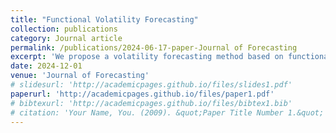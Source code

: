```yaml
---
title: "Functional Volatility Forecasting"
collection: publications
category: Journal article
permalink: /publications/2024-06-17-paper-Journal of Forecasting
excerpt: 'We propose a volatility forecasting method based on functional time series. Asymptotic theory related to the estimation of latent volatility curves via functional principal analysis is formally established, laying a solid theoretical foundation of the proposed forecasting method. And the proposed functional approach fully exploits the rich intraday information and hence leads to more accurate volatility forecasts.'
date: 2024-12-01
venue: 'Journal of Forecasting'
# slidesurl: 'http://academicpages.github.io/files/slides1.pdf'
paperurl: 'http://academicpages.github.io/files/paper1.pdf'
# bibtexurl: 'http://academicpages.github.io/files/bibtex1.bib'
# citation: 'Your Name, You. (2009). &quot;Paper Title Number 1.&quot; <i>Journal 1</i>. 1(1).'
---
```

